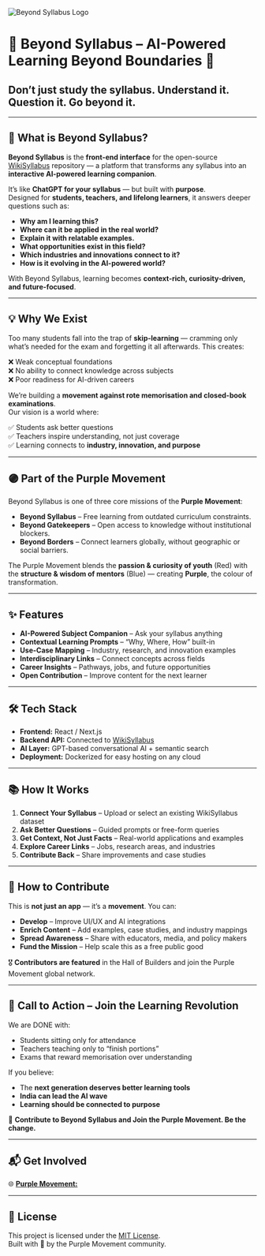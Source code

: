 ![Beyond Syllabus Logo](https://purple-movement.com/assets/logo_pm-Bx55hodj.png)

# 🌟 Beyond Syllabus – AI-Powered Learning Beyond Boundaries 🌟

## Don’t just study the syllabus. Understand it. Question it. Go beyond it.
---
## 🚀 What is Beyond Syllabus?

**Beyond Syllabus** is the **front-end interface** for the open-source [WikiSyllabus](https://github.com/The-Purple-Movement/WikiSyllabus) repository — a platform that transforms any syllabus into an **interactive AI-powered learning companion**.

It’s like **ChatGPT for your syllabus** — but built with **purpose**.  
Designed for **students, teachers, and lifelong learners**, it answers deeper questions such as:

- **Why am I learning this?**
- **Where can it be applied in the real world?**
- **Explain it with relatable examples.**
- **What opportunities exist in this field?**
- **Which industries and innovations connect to it?**
- **How is it evolving in the AI-powered world?**

With Beyond Syllabus, learning becomes **context-rich, curiosity-driven, and future-focused**.

---

## 💡 Why We Exist

Too many students fall into the trap of **skip-learning** — cramming only what’s needed for the exam and forgetting it all afterwards. This creates:

❌ Weak conceptual foundations  
❌ No ability to connect knowledge across subjects  
❌ Poor readiness for AI-driven careers  

We’re building a **movement against rote memorisation and closed-book examinations**.  
Our vision is a world where:

✅ Students ask better questions  
✅ Teachers inspire understanding, not just coverage  
✅ Learning connects to **industry, innovation, and purpose**  

---

## 🟣 Part of the Purple Movement

Beyond Syllabus is one of three core missions of the **Purple Movement**:  
- **Beyond Syllabus** – Free learning from outdated curriculum constraints.  
- **Beyond Gatekeepers** – Open access to knowledge without institutional blockers.  
- **Beyond Borders** – Connect learners globally, without geographic or social barriers.  

The Purple Movement blends the **passion & curiosity of youth** (Red) with the **structure & wisdom of mentors** (Blue) — creating **Purple**, the colour of transformation.

---

## ✨ Features

- **AI-Powered Subject Companion** – Ask your syllabus anything  
- **Contextual Learning Prompts** – “Why, Where, How” built-in  
- **Use-Case Mapping** – Industry, research, and innovation examples  
- **Interdisciplinary Links** – Connect concepts across fields  
- **Career Insights** – Pathways, jobs, and future opportunities  
- **Open Contribution** – Improve content for the next learner  

---

## 🛠 Tech Stack

- **Frontend:** React / Next.js  
- **Backend API:** Connected to [WikiSyllabus](https://github.com/The-Purple-Movement/WikiSyllabus)  
- **AI Layer:** GPT-based conversational AI + semantic search  
- **Deployment:** Dockerized for easy hosting on any cloud  

---

## 📚 How It Works

1. **Connect Your Syllabus** – Upload or select an existing WikiSyllabus dataset  
2. **Ask Better Questions** – Guided prompts or free-form queries  
3. **Get Context, Not Just Facts** – Real-world applications and examples  
4. **Explore Career Links** – Jobs, research areas, and industries  
5. **Contribute Back** – Share improvements and case studies  

---

## 🤝 How to Contribute

This is **not just an app** — it’s a **movement**. You can:  
- **Develop** – Improve UI/UX and AI integrations  
- **Enrich Content** – Add examples, case studies, and industry mappings  
- **Spread Awareness** – Share with educators, media, and policy makers  
- **Fund the Mission** – Help scale this as a free public good  

🎖 **Contributors are featured** in the Hall of Builders and join the Purple Movement global network.

---

## 📣 Call to Action – Join the Learning Revolution

We are DONE with:
- Students sitting only for attendance  
- Teachers teaching only to “finish portions”  
- Exams that reward memorisation over understanding  

If you believe:
- The **next generation deserves better learning tools**  
- **India can lead the AI wave**  
- **Learning should be connected to purpose**  

💜 **Contribute to Beyond Syllabus and Join the Purple Movement. Be the change.**

---

## 📬 Get Involved

 
🌐  [**Purple Movement:**](https://purple-movement.com/)

---

## 📜 License

This project is licensed under the [MIT License](LICENSE).  
Built with 💜 by the Purple Movement community.
